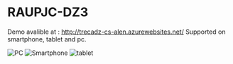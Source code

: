 # RAUPJC-DZ3

Demo avalible at : http://trecadz-cs-alen.azurewebsites.net/
Supported on smartphone, tablet and pc.

![PC](https://raw.github.com/M3talen/RAUPJC-DZ3/master/Screenshots/pc.png)
![Smartphone](https://raw.github.com/M3talen/RAUPJC-DZ3/master/Screenshots/smartphone.png)
![tablet](https://raw.github.com/M3talen/RAUPJC-DZ3/master/Screenshots/tablet.png)